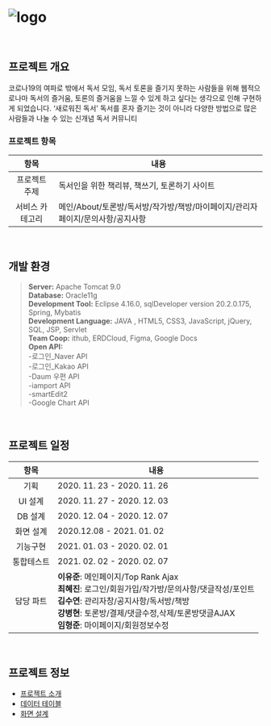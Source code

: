 # ![logo](https://user-images.githubusercontent.com/37166886/106740095-4f199380-665d-11eb-9f54-822bd13ee41c.png) 

<br/>

## 프로젝트 개요
코로나19의 여파로 밖에서 독서 모임, 독서 토론을 즐기지 못하는 사람들을 위해 웹적으로나마 독서의 즐거움, 토론의 즐거움을 느낄 수 있게 하고 싶다는 생각으로 인해 구현하게 되었습니다.
‘새로워진 독서’ 독서를 혼자 즐기는 것이 아니라 다양한 방법으로 많은 사람들과 나눌 수 있는 신개념 독서 커뮤니티

### 프로젝트 항목
|항목|내용|
|:--:|--|
프로젝트 주제|독서인을 위한 책리뷰, 책쓰기, 토론하기 사이트
서비스 카테고리|메인/About/토론방/독서방/작가방/책방/마이페이지/관리자페이지/문의사항/공지사항

<br/>

## 개발 환경
>**Server:** Apache Tomcat 9.0<br/>
>**Database:** Oracle11g<br/>
>**Development Tool:** Eclipse 4.16.0, sqlDeveloper version 20.2.0.175, Spring, Mybatis<br/>
>**Development Language:** JAVA , HTML5, CSS3, JavaScript, jQuery, SQL, JSP, Servlet<br/>
>**Team Coop:** ithub, ERDCloud, Figma, Google Docs<br/>
>**Open API:**<br/>
>-로그인_Naver API<br/>
>-로그인_Kakao API<br/>
>-Daum 우편 API<br/>
>-iamport API<br/>
>-smartEdit2<br/>
>-Google Chart API<br/>


<br/>

## 프로젝트 일정
|항목|내용|
|:--:|--|
|기획|2020. 11. 23 - 2020. 11. 26|
|UI 설계|2020. 11. 27 - 2020. 12. 03|
|DB 설계|2020. 12. 04 - 2020. 12. 07|
|화면 설계| 2020.12.08 - 2021. 01. 02|
|기능구현|2021. 01. 03 - 2020. 02. 01|
|통합테스트|2021. 02. 02 - 2020. 02. 07|
|담당 파트|**이유준**: 메인페이지/Top Rank Ajax<br/>**최혜진**: 로그인/회원가입/작가방/문의사항/댓글작성/포인트<br/>**김수연**: 관리자창/공지사항/독서방/책방<br/>**강병현**: 토론방/결제/댓글수정,삭제/토론방댓글AJAX<br/>**임형준**: 마이페이지/회원정보수정<br/>

<br/>

## 프로젝트 정보
<ul>
	<li><a href="https://drive.google.com/file/d/1gcL1t7G2OBIFKS-Pb8Vr6Lx3XqROzew3/view?usp=sharing/">프로젝트 소개</a></li>
	<li><a href="#">데이터 테이블</a></li>
	<li><a href="https://www.figma.com/file/mA0hHXhWPoytx4muVjMIKb/Reader25?node-id=24%3A56">화면 설계</a></li>
</ul>

